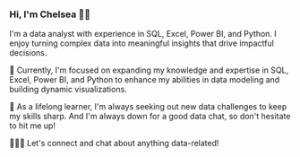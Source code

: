 ### Hi, I'm Chelsea 👋🏾

I'm a data analyst with experience in SQL, Excel, Power BI, and Python. I enjoy turning complex data into meaningful insights that drive impactful decisions.

🔭 Currently, I'm focused on expanding my knowledge and expertise in SQL, Excel, Power BI, and Python to enhance my abilities in data modeling and building dynamic visualizations.

🌱 As a lifelong learner, I'm always seeking out new data challenges to keep my skills sharp. And I'm always down for a good data chat, so don't hesitate to hit me up!

👩🏾‍💻 Let's connect and chat about anything data-related!
